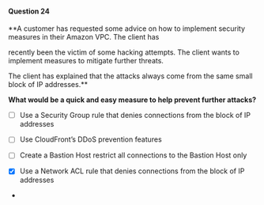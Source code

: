 #### Question  24


**A customer has requested some advice on how to implement security measures in their Amazon VPC. The client has

recently been the victim of some hacking attempts. The client wants to implement measures to mitigate further threats.

The client has explained that the attacks always come from the same small block of IP addresses.**


**What would be a quick and easy measure to help prevent further attacks?**


- [ ] Use a Security Group rule that denies connections from the block of IP addresses


- [ ] Use CloudFront’s DDoS prevention features


- [ ] Create a Bastion Host restrict all connections to the Bastion Host only


- [x] Use a Network ACL rule that denies connections from the block of IP addresses


*